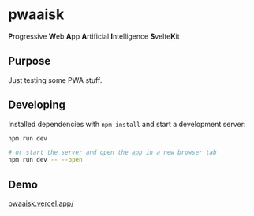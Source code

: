 # pwaaisk

**P**rogressive **W**eb **A**pp **A**rtificial **I**ntelligence **S**velte**K**it

## Purpose

Just testing some PWA stuff.

## Developing

Installed dependencies with `npm install` and start a development server:

```bash
npm run dev

# or start the server and open the app in a new browser tab
npm run dev -- --open
```

## Demo

[pwaaisk.vercel.app/](https://pwaaisk.vercel.app/)
